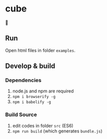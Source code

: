 # cube

:construction:

## Run

Open html files in folder `examples`.

## Develop & build

### Dependencies

1. node.js and npm are required
2. `npm i browserify -g`
3. `npm i babelify -g`

### Build Source

1. edit codes in folder `src` (ES6)
2. `npm run build` (which generates `bundle.js`)
